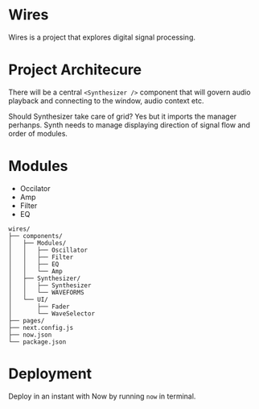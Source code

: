 # Wires
Wires is a project that explores digital signal processing.


# Project Architecure
There will be a central ```<Synthesizer />``` component that will govern 
audio playback and connecting to the window, audio context etc.

Should Synthesizer take care of grid? Yes but it imports the manager perhanps.
Synth needs to manage displaying direction of signal flow and order of modules.

# Modules
* Occilator
* Amp
* Filter
* EQ

```
wires/
├── components/
│   ├── Modules/
│   │   ├── Oscillator
│   │   ├── Filter
│   │   ├── EQ
│   │   └── Amp
│   ├── Synthesizer/
│   │   ├── Synthesizer
│   │   └── WAVEFORMS
│   └── UI/
│       ├── Fader
│       └── WaveSelector
├── pages/
├── next.config.js
├── now.json
└── package.json
```

# Deployment
Deploy in an instant with Now by running ```now``` in terminal.

